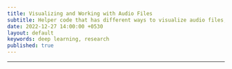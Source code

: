 ```yaml
---
title: Visualizing and Working with Audio Files
subtitle: Helper code that has different ways to visualize audio files, mostly for future reference. 
date: 2022-12-27 14:00:00 +0530
layout: default
keywords: deep learning, research
published: true
---
```


<script src="https://gist.github.com/kyscg/df987659a9dcc0b47ee6c7e85d992866.js"></script>

---

